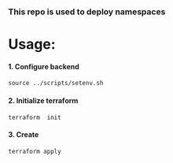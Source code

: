 ### This repo is used to deploy namespaces


# Usage: 

#### 1. Configure backend
```
source ../scripts/setenv.sh
```

#### 2. Initialize terraform 
```
terraform  init 
```
#### 3. Create 
```
terraform apply
```